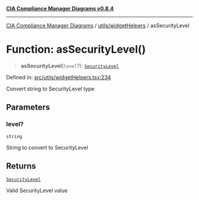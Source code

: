 [**CIA Compliance Manager Diagrams v0.8.4**](../../../README.md)

***

[CIA Compliance Manager Diagrams](../../../modules.md) / [utils/widgetHelpers](../README.md) / asSecurityLevel

# Function: asSecurityLevel()

> **asSecurityLevel**(`level`?): [`SecurityLevel`](../../../types/cia/type-aliases/SecurityLevel.md)

Defined in: [src/utils/widgetHelpers.tsx:234](https://github.com/Hack23/cia-compliance-manager/blob/a6d8d6a2cab2160940b9a047208c12088d7e02cf/src/utils/widgetHelpers.tsx#L234)

Convert string to SecurityLevel type

## Parameters

### level?

`string`

String to convert to SecurityLevel

## Returns

[`SecurityLevel`](../../../types/cia/type-aliases/SecurityLevel.md)

Valid SecurityLevel value
